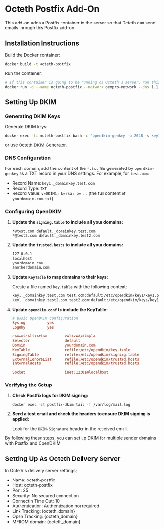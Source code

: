 # Octeth Postfix Add-On

This add-on adds a Postfix container to the server so that Octeth can send emails through this Postfix add-on.

## Installation Instructions

Build the Docker container:

```bash
docker build -t octeth-postfix .
```

Run the container:

```bash
# If this container is going to be running on Octeth's server, run this command:
docker run -d --name octeth-postfix --network oempro-network --dns 1.1.1.1 --dns 8.8.8.8 --dns 8.8.4.4 -p 2526:25 -v $(pwd)/dkim-keys:/etc/opendkim/keys octeth-postfix
```

## Setting Up DKIM

### Generating DKIM Keys

Generate DKIM keys:

```sh
docker exec -ti octeth-postfix bash -c "opendkim-genkey -b 2048 -s key1 -D /etc/opendkim/keys/ -v"
```

or use [Octeth DKIM Generator](https://www2.octeth.com/dkim-generator/).

### DNS Configuration

For each domain, add the content of the `*.txt` file generated by `opendkim-genkey` as a TXT record in your DNS settings. For example, for `test.com`:

- Record Name: `key1._domainkey.test.com`
- Record Type: `TXT`
- Record Value: `v=DKIM1; k=rsa; p=...` (the full content of `yourdomain.com.txt`)

### Configuring OpenDKIM

1. **Update the `signing.table` to include all your domains:**

   ```sh
   *@test.com default._domainkey.test.com
   *@test2.com default._domainkey.test2.com
   ```

2. **Update the `trusted.hosts` to include all your domains:**

   ```sh
   127.0.0.1
   localhost
   yourdomain.com
   anotherdomain.com
   ```

3. **Update `KeyTable` to map domains to their keys:**

   Create a file named `key.table` with the following content:

   ```sh
   key1._domainkey.test.com test.com:default:/etc/opendkim/keys/key1.private
   key1._domainkey.test2.com test2.com:default:/etc/opendkim/keys/key1.private
   ```

4. **Update `opendkim.conf` to include the KeyTable:**

   ```conf
   # Basic OpenDKIM configuration
   Syslog          yes
   LogWhy          yes

   Canonicalization        relaxed/simple
   Selector                default
   Domain                  yourdomain.com
   KeyTable                refile:/etc/opendkim/key.table
   SigningTable            refile:/etc/opendkim/signing.table
   ExternalIgnoreList      refile:/etc/opendkim/trusted.hosts
   InternalHosts           refile:/etc/opendkim/trusted.hosts

   Socket                  inet:12301@localhost
   ```
### Verifying the Setup

1. **Check Postfix logs for DKIM signing:**

   ```sh
   docker exec -it postfix-dkim tail -f /var/log/mail.log
   ```

2. **Send a test email and check the headers to ensure DKIM signing is applied:**

   Look for the `DKIM-Signature` header in the received email.

By following these steps, you can set up DKIM for multiple sender domains with Postfix and OpenDKIM.

## Setting Up As Octeth Delivery Server

In Octeth's delivery server settings;

- Name: octeth-postfix
- Host: octeth-postfix
- Port: 25
- Security: No secured connection
- Connectin Time Out: 10
- Authentication: Authentication not required
- Link Tracking: {octeth_domain}
- Open Tracking: {octeth_domain}
- MFROM domain: {octeth_domain}


